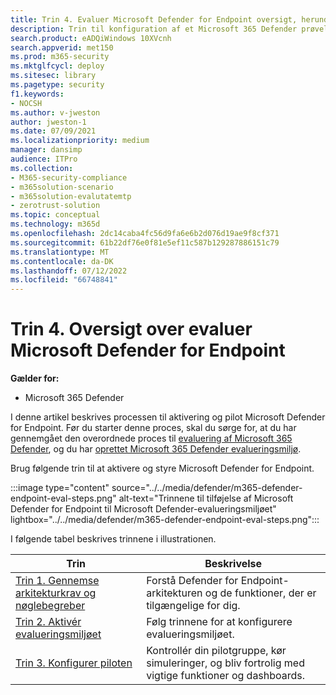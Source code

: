 ```yaml
---
title: Trin 4. Evaluer Microsoft Defender for Endpoint oversigt, herunder gennemgå arkitekturen
description: Trin til konfiguration af et Microsoft 365 Defender prøvelaboratorium eller et pilotmiljø. Test og oplev, hvordan sikkerhedsløsningen er udviklet til at beskytte enheder, identitet, data og apps i din organisation.
search.product: eADQiWindows 10XVcnh
search.appverid: met150
ms.prod: m365-security
ms.mktglfcycl: deploy
ms.sitesec: library
ms.pagetype: security
f1.keywords:
- NOCSH
ms.author: v-jweston
author: jweston-1
ms.date: 07/09/2021
ms.localizationpriority: medium
manager: dansimp
audience: ITPro
ms.collection:
- M365-security-compliance
- m365solution-scenario
- m365solution-evalutatemtp
- zerotrust-solution
ms.topic: conceptual
ms.technology: m365d
ms.openlocfilehash: 2dc14caba4fc56d9fa6e6b2d076d19ae9f8cf371
ms.sourcegitcommit: 61b22df76e0f81e5ef11c587b129287886151c79
ms.translationtype: MT
ms.contentlocale: da-DK
ms.lasthandoff: 07/12/2022
ms.locfileid: "66748841"
---
```

# <a name="step-4-evaluate-microsoft-defender-for-endpoint-overview"></a>Trin 4. Oversigt over evaluer Microsoft Defender for Endpoint

**Gælder for:**

- Microsoft 365 Defender


I denne artikel beskrives processen til aktivering og pilot Microsoft Defender for Endpoint. Før du starter denne proces, skal du sørge for, at du har gennemgået den overordnede proces til [evaluering af Microsoft 365 Defender](eval-overview.md), og du har [oprettet Microsoft 365 Defender evalueringsmiljø](eval-create-eval-environment.md). 
<br>

Brug følgende trin til at aktivere og styre Microsoft Defender for Endpoint.

:::image type="content" source="../../media/defender/m365-defender-endpoint-eval-steps.png" alt-text="Trinnene til tilføjelse af Microsoft Defender for Endpoint til Microsoft Defender-evalueringsmiljøet" lightbox="../../media/defender/m365-defender-endpoint-eval-steps.png":::


I følgende tabel beskrives trinnene i illustrationen.

 |Trin   |Beskrivelse
|---------|---------|
| [Trin 1. Gennemse arkitekturkrav og nøglebegreber](eval-defender-endpoint-architecture.md)    | Forstå Defender for Endpoint-arkitekturen og de funktioner, der er tilgængelige for dig.       |
|[Trin 2. Aktivér evalueringsmiljøet](eval-defender-endpoint-enable-eval.md)     |   Følg trinnene for at konfigurere evalueringsmiljøet.      |
|[Trin 3. Konfigurer piloten ](eval-defender-endpoint-pilot.md)    |    Kontrollér din pilotgruppe, kør simuleringer, og bliv fortrolig med vigtige funktioner og dashboards. |
